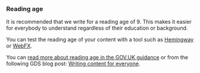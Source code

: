 ### Reading age

It is recommended that we write for a reading age of 9\. This makes it easier for everybody to understand regardless of their education or background.

You can test the reading age of your content with a tool such as [Hemingway](http://hemingwayapp.com) or [WebFX](https://webfx.com/tools/read-able).

You can [read more about reading age in the GOV.UK guidance](http://www.gov.uk/guidance/content-design/writing-for-gov-uk#reading-skills) or from the following GDS blog post: [Writing content for everyone](https://gds.blog.gov.uk/2016/02/23/writing-content-for-everyone/).
